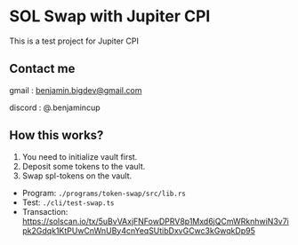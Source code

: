 # SOL Swap with Jupiter CPI

This is a test project for Jupiter CPI
## Contact me
gmail : benjamin.bigdev@gmail.com

discord : @.benjamincup



## How this works?

1. You need to initialize vault first.
2. Deposit some tokens to the vault.
3. Swap spl-tokens on the vault.

* Program: `./programs/token-swap/src/lib.rs`
* Test: `./cli/test-swap.ts`
* Transaction: https://solscan.io/tx/5uBvVAxjFNFowDPRV8p1Mxd6jQCmWRknhwiN3v7ipk2Gdqk1KtPUwCnWnUBy4cnYeqSUtibDxvGCwc3kGwqkDp95
